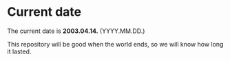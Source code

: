# Current date

The current date is **2003.04.14.** (YYYY.MM.DD.)

This repository will be good when the world ends, so we will know how long it lasted.